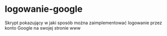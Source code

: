 # logowanie-google
Skrypt pokazujący w jaki sposób można zaimplementować logowanie przez konto Google na swojej stronie www
